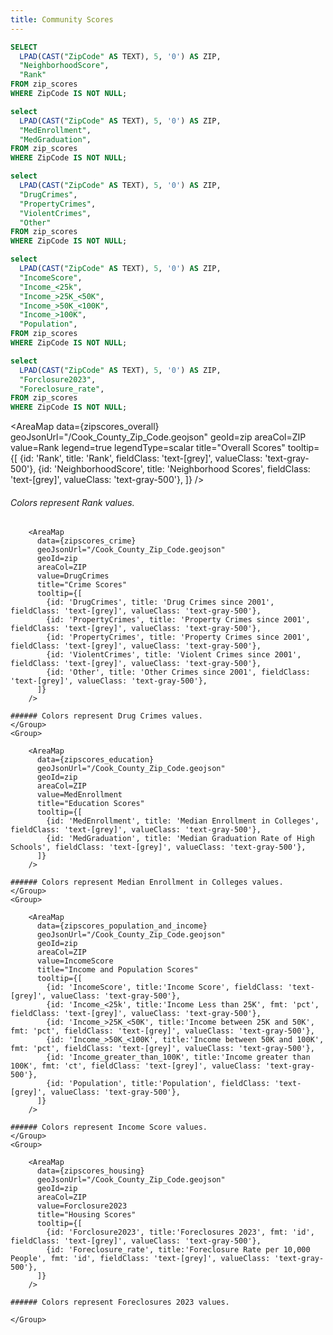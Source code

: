 ```yaml
---
title: Community Scores
---
```


```sql zipscores_overall
SELECT 
  LPAD(CAST("ZipCode" AS TEXT), 5, '0') AS ZIP, 
  "NeighborhoodScore",
  "Rank"
FROM zip_scores
WHERE ZipCode IS NOT NULL;
```
```sql zipscores_education
select 
  LPAD(CAST("ZipCode" AS TEXT), 5, '0') AS ZIP, 
  "MedEnrollment", 
  "MedGraduation",
FROM zip_scores
WHERE ZipCode IS NOT NULL;
```
```sql zipscores_crime
select
  LPAD(CAST("ZipCode" AS TEXT), 5, '0') AS ZIP, 
  "DrugCrimes",
  "PropertyCrimes",
  "ViolentCrimes",
  "Other"
FROM zip_scores
WHERE ZipCode IS NOT NULL;
```
```sql zipscores_population_and_income
select
  LPAD(CAST("ZipCode" AS TEXT), 5, '0') AS ZIP, 
  "IncomeScore",
  "Income_<25k",
  "Income_>25K_<50K",
  "Income_>50K_<100K",
  "Income_>100K",
  "Population",
FROM zip_scores
WHERE ZipCode IS NOT NULL;
```

```sql zipscores_housing
select
  LPAD(CAST("ZipCode" AS TEXT), 5, '0') AS ZIP, 
  "Forclosure2023",
  "Foreclosure_rate",
FROM zip_scores
WHERE ZipCode IS NOT NULL;
```


<AreaMap
  data={zipscores_overall}
  geoJsonUrl="/Cook_County_Zip_Code.geojson"
  geoId=zip
  areaCol=ZIP
  value=Rank
  legend=true
  legendType=scalar
  title="Overall Scores"
  tooltip={[
            {id: 'Rank', title: 'Rank', fieldClass: 'text-[grey]', valueClass: 'text-gray-500'},
            {id: 'NeighborhoodScore', title: 'Neighborhood Scores', fieldClass: 'text-[grey]', valueClass: 'text-gray-500'},
            ]}
/>

###### Colors represent Rank values.

<Grid cols=2>
    <Group>


        <AreaMap
          data={zipscores_crime}
          geoJsonUrl="/Cook_County_Zip_Code.geojson"
          geoId=zip
          areaCol=ZIP
          value=DrugCrimes
          title="Crime Scores"
          tooltip={[
            {id: 'DrugCrimes', title: 'Drug Crimes since 2001', fieldClass: 'text-[grey]', valueClass: 'text-gray-500'},
            {id: 'PropertyCrimes', title: 'Property Crimes since 2001', fieldClass: 'text-[grey]', valueClass: 'text-gray-500'},
            {id: 'PropertyCrimes', title: 'Property Crimes since 2001', fieldClass: 'text-[grey]', valueClass: 'text-gray-500'},
            {id: 'ViolentCrimes', title: 'Violent Crimes since 2001', fieldClass: 'text-[grey]', valueClass: 'text-gray-500'},
            {id: 'Other', title: 'Other Crimes since 2001', fieldClass: 'text-[grey]', valueClass: 'text-gray-500'},
          ]}
        />

    ###### Colors represent Drug Crimes values.
    </Group>
    <Group>

        <AreaMap
          data={zipscores_education}
          geoJsonUrl="/Cook_County_Zip_Code.geojson"
          geoId=zip
          areaCol=ZIP
          value=MedEnrollment
          title="Education Scores"
          tooltip={[
            {id: 'MedEnrollment', title: 'Median Enrollment in Colleges', fieldClass: 'text-[grey]', valueClass: 'text-gray-500'},
            {id: 'MedGraduation', title: 'Median Graduation Rate of High Schools', fieldClass: 'text-[grey]', valueClass: 'text-gray-500'},
          ]}
        />

    ###### Colors represent Median Enrollment in Colleges values.
    </Group>
    <Group>

        <AreaMap
          data={zipscores_population_and_income}
          geoJsonUrl="/Cook_County_Zip_Code.geojson"
          geoId=zip
          areaCol=ZIP
          value=IncomeScore
          title="Income and Population Scores"
          tooltip={[
            {id: 'IncomeScore', title:'Income Score', fieldClass: 'text-[grey]', valueClass: 'text-gray-500'},
            {id: 'Income_<25k', title:'Income Less than 25K', fmt: 'pct', fieldClass: 'text-[grey]', valueClass: 'text-gray-500'},
            {id: 'Income_>25K_<50K', title:'Income between 25K and 50K', fmt: 'pct', fieldClass: 'text-[grey]', valueClass: 'text-gray-500'},
            {id: 'Income_>50K_<100K', title:'Income between 50K and 100K', fmt: 'pct', fieldClass: 'text-[grey]', valueClass: 'text-gray-500'},
            {id: 'Income_greater_than_100K', title:'Income greater than 100K', fmt: 'ct', fieldClass: 'text-[grey]', valueClass: 'text-gray-500'},
            {id: 'Population', title:'Population', fieldClass: 'text-[grey]', valueClass: 'text-gray-500'},
          ]}
        />

    ###### Colors represent Income Score values.
    </Group>
    <Group>

        <AreaMap
          data={zipscores_housing}
          geoJsonUrl="/Cook_County_Zip_Code.geojson"
          geoId=zip
          areaCol=ZIP
          value=Forclosure2023
          title="Housing Scores"
          tooltip={[
            {id: 'Forclosure2023', title:'Foreclosures 2023', fmt: 'id', fieldClass: 'text-[grey]', valueClass: 'text-gray-500'},
            {id: 'Foreclosure_rate', title:'Foreclosure Rate per 10,000 People', fmt: 'id', fieldClass: 'text-[grey]', valueClass: 'text-gray-500'},
          ]}
        />

    ###### Colors represent Foreclosures 2023 values.

    </Group>
</Grid>
